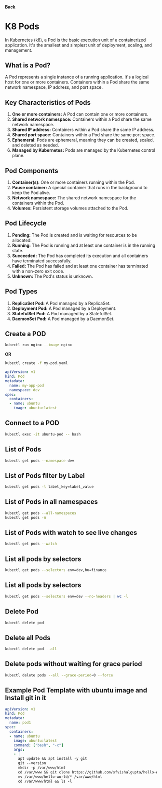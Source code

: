 #### [Back](./Kubernetes-Resources.md)

# K8 Pods

In Kubernetes (k8), a Pod is the basic execution unit of a containerized application. It's the smallest and simplest unit of deployment, scaling, and management.

## What is a Pod? ##
A Pod represents a single instance of a running application. 
It's a logical host for one or more containers. Containers within a Pod share the 
same network namespace, IP address, and port space.

## Key Characteristics of Pods ##
1. **One or more containers:** A Pod can contain one or more containers.
2. **Shared network namespace:** Containers within a Pod share the same network namespace.
3. **Shared IP address:** Containers within a Pod share the same IP address.
4. **Shared port space:** Containers within a Pod share the same port space.
5. **Ephemeral:** Pods are ephemeral, meaning they can be created, scaled, and deleted as needed.
6. **Managed by Kubernetes:** Pods are managed by the Kubernetes control plane.

## Pod Components
1. **Container(s):** One or more containers running within the Pod.
2. **Pause container:** A special container that runs in the background to keep the Pod alive.
3. **Network namespace:** The shared network namespace for the containers within the Pod.
4. **Volumes:** Persistent storage volumes attached to the Pod.

## Pod Lifecycle
1. **Pending:** The Pod is created and is waiting for resources to be allocated.
2. **Running:** The Pod is running and at least one container is in the running state.
3. **Succeeded:** The Pod has completed its execution and all containers have terminated successfully.
4. **Failed:** The Pod has failed and at least one container has terminated with a non-zero exit code.
5. **Unknown:** The Pod's status is unknown.

## Pod Types
1. **ReplicaSet Pod:** A Pod managed by a ReplicaSet.
2. **Deployment Pod:** A Pod managed by a Deployment.
3. **StatefulSet Pod:** A Pod managed by a StatefulSet.
4. **DaemonSet Pod:** A Pod managed by a DaemonSet.

## Create a POD

```bash
kubectl run nginx --image nginx
```

**OR**

```bash
kubectl create -f my-pod.yaml
```


```yaml
apiVersion: v1
kind: Pod
metadata:
  name: my-app-pod
  namespace: dev
spec:
  containers:
  - name: ubuntu
    image: ubuntu:latest
```

## Connect to a POD
```bash
kubectl exec -it ubuntu-pod -- bash
```

## List of Pods
```bash
kubectl get pods --namespace dev
```

## List of Pods filter by Label
```bash
kubectl get pods -l label_key=label_value
```

## List of Pods in all namespaces
```bash
kubectl get pods --all-namespaces
kubectl get pods -A
```

## List of Pods with watch to see live changes
```bash
kubectl get pods --watch
```

## List all pods by selectors 
```bash
kubectl get pods --selectors env=dev,bu=finance
```

## List all pods by selectors 
```bash
kubectl get pods --selectors env=dev --no-headers | wc -l
```

## Delete Pod
```bash
kubectl delete pod 
```

## Delete all Pods
```bash
kubectl delete pod --all
```
## Delete pods without waiting for grace period 
```bash
kubectl delete pods --all --grace-period=0 --force
```

## Example Pod Template with ubuntu image and Install git in it
```yaml
apiVersion: v1
kind: Pod
metadata:
  name: pod1
spec:
  containers:
  - name: ubuntu
    image: ubuntu:latest
    command: ["bash", "-c"]
    args:
    - |
      apt update && apt install -y git 
      git --version
      mkdir -p /var/www/html
      cd /var/www && git clone https://github.com/sfvishalgupta/hello-world.git
      mv /var/www/hello-world/* /var/www/html
      cd /var/www/html && ls -l
```
